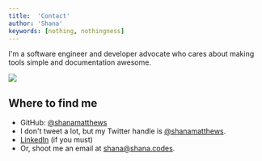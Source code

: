 ```yaml
---
title:  'Contact'
author: 'Shana'
keywords: [nothing, nothingness]
---
```


I'm a software engineer and developer advocate who cares about making tools simple and documentation awesome.

![](../images/headshot.jpeg)

## Where to find me

- GitHub: [\@shanamatthews](https://github.com/shanamatthews)
- I don't tweet a lot, but my Twitter handle is [\@shanamatthews](https://twitter.com/shanamatthews).
- [LinkedIn](https://www.linkedin.com/in/shana-matthews/) (if you must) 
- Or, shoot me an email at [shana@shana.codes](mailto:shana@shana.codes).
